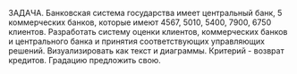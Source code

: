 ЗАДАЧА.
Банковская система государства имеет центральный банк, 5 коммерческих банков, которые имеют 
4567,  5010, 5400, 7900, 6750 клиентов.
Разработать систему оценки клиентов, коммерческих банков и центрального банка и принятия 
соответствующих управляющих решений.
Визуализировать как текст и диаграммы.
Критерий - возврат кредитов.
Градацию предложить свою.

